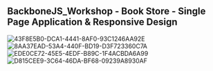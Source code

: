 ## BackboneJS_Workshop - Book Store - Single Page Application & Responsive Design
![43F8E5B0-DCA1-4441-8AF0-93C1246AA92E](https://github.com/koraykolburan/BackboneJS_Workshop/assets/80157575/8e22ea3a-83ca-4f33-a6b8-800881c7073d)
![8AA37EAD-53A4-440F-BD19-D3F723360C7A](https://github.com/koraykolburan/BackboneJS_Workshop/assets/80157575/532171fb-de66-4d19-9698-db18a1aa0498)
![EDE0CE72-45E5-4EDF-B89C-1F4ACBDA6A99](https://github.com/koraykolburan/BackboneJS_Workshop/assets/80157575/c38e5c5c-5abb-4f3d-ba08-929d0870191f)
![D815CEE9-3C64-46DA-BF68-09239A8930AF](https://github.com/koraykolburan/BackboneJS_Workshop/assets/80157575/7777fb5f-d873-4aa3-a9c9-eb7f8762c578)

